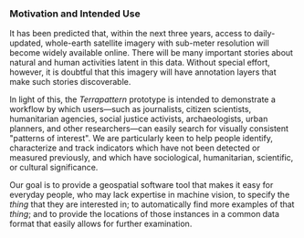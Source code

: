 ### Motivation and Intended Use

It has been predicted that, within the next three years, access to daily-updated, whole-earth satellite imagery with sub-meter resolution will become widely available online. There will be many important stories about natural and human activities latent in this data. Without special effort, however, it is doubtful that this imagery will have annotation layers that make such stories discoverable.

In light of this, the *Terrapattern* prototype is intended to demonstrate a workflow by which users&mdash;such as journalists, citizen scientists, humanitarian agencies, social justice activists, archaeologists, urban planners, and other researchers&mdash;can easily search for visually consistent "patterns of interest". We are particularly keen to help people identify, characterize and track indicators which have not been detected or measured previously, and which have sociological, humanitarian, scientific, or cultural significance. 

Our goal is to provide a geospatial software tool that makes it easy for everyday people, who may lack expertise in machine vision, to specify the *thing* that they are interested in; to automatically find more examples of that *thing*; and to provide the locations of those instances in a common data format that easily allows for further examination. 

